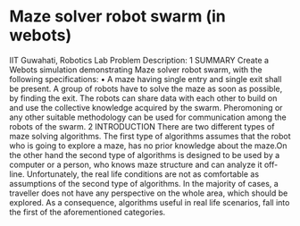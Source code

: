 # Maze solver robot swarm (in webots)
IIT Guwahati, Robotics Lab
Problem Description: 
1 SUMMARY
Create a Webots simulation demonstrating Maze solver robot swarm, with the following specifications:
• A maze having single entry and single exit shall be present. A group of robots have to solve the maze as soon as possible, by finding the exit. The robots can share data with each other to build on and use the collective knowledge acquired by the swarm. Pheromoning or any other suitable methodology can be used for communication among the robots of the swarm.
2 INTRODUCTION
There are two different types of maze solving algorithms. The first type of algorithms assumes that the robot who is going to explore a maze, has no prior knowledge about the maze.On the other hand the second type of algorithms is designed to be used by a computer or a person, who knows maze structure and can analyze it off-line.
Unfortunately, the real life conditions are not as comfortable as assumptions of the second type of algorithms. In the majority of cases, a traveller does not have any perspective on the whole area, which should be explored. As a consequence, algorithms useful in real life scenarios, fall into the first of the aforementioned categories.
